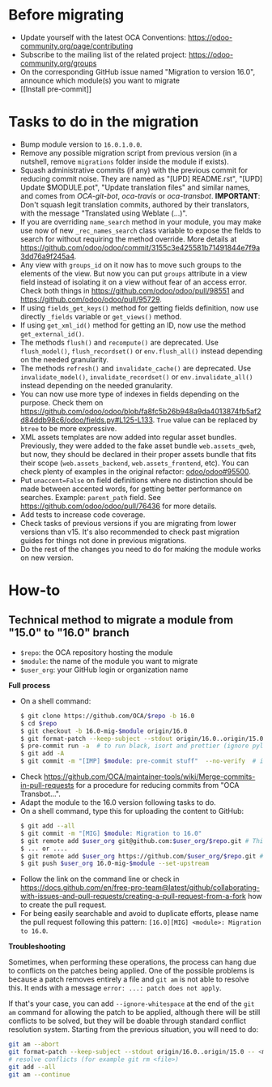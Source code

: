 # Before migrating

* Update yourself with the latest OCA Conventions: https://odoo-community.org/page/contributing
* Subscribe to the mailing list of the related project: https://odoo-community.org/groups
* On the corresponding GitHub issue named "Migration to version 16.0", announce which module(s) you want to migrate
* [[Install pre-commit]]

# Tasks to do in the migration

* Bump module version to `16.0.1.0.0`.
* Remove any possible migration script from previous version (in a nutshell, remove `migrations` folder inside the module if exists).
* Squash administrative commits (if any) with the previous commit for reducing commit noise. They are named as "[UPD] README.rst", "[UPD] Update $MODULE.pot", "Update translation files" and similar names, and comes from *OCA-git-bot*, *oca-travis* or *oca-transbot*. **IMPORTANT**: Don't squash legit translation commits, authored by their translators, with the message "Translated using Weblate (...)".
* If you are overriding `name_search` method in your module, you may make use now of new `_rec_names_search` class variable to expose the fields to search for without requiring the method override. More details at https://github.com/odoo/odoo/commit/3155c3e425581b71491844e7f9a3dd76a9f245a4.
* Any view with `groups_id` on it now has to move such groups to the elements of the view. But now you can put `groups` attribute in a view field instead of isolating it on a view without fear of an access error. Check both things in https://github.com/odoo/odoo/pull/98551 and https://github.com/odoo/odoo/pull/95729.
* If using `fields_get_keys()` method for getting fields definition, now use directly `_fields` variable or `get_views()` method.
* If using `get_xml_id()` method for getting an ID, now use the method `get_external_id()`.
* The methods `flush()` and `recompute()` are deprecated. Use `flush_model()`, `flush_recordset()` or `env.flush_all()` instead depending on the needed granularity.
* The methods `refresh()` and `invalidate_cache()` are deprecated. Use `invalidate_model()`, `invalidate_recordset()` or `env.invalidate_all()` instead depending on the needed granularity.
* You can now use more type of indexes in fields depending on the purpose. Check them on https://github.com/odoo/odoo/blob/fa8fc5b26b948a9da4013874fb5af2d84ddb98c6/odoo/fields.py#L125-L133. `True` value can be replaced by `btree` to be more expressive.
* XML assets templates are now added into regular asset bundles. Previously, they were added to the fake asset bundle `web.assets_qweb`, but now, they should be declared in their proper assets bundle that fits their scope (`web.assets_backend`, `web.assets_frontend`, etc). You can check plenty of examples in the original refactor: [odoo/odoo#95500](https://github.com/odoo/odoo/pull/95500).
* Put `unaccent=False` on field definitions where no distinction should be made between accented words, for getting better performance on searches. Example: `parent_path` field. See https://github.com/odoo/odoo/pull/76436 for more details.
* Add tests to increase code coverage.
* Check tasks of previous versions if you are migrating from lower versions than v15. It's also recommended to check past migration guides for things not done in previous migrations.
* Do the rest of the changes you need to do for making the module works on new version.

# How-to

## Technical method to migrate a module from "15.0" to "16.0" branch

* `$repo`: the OCA repository hosting the module
* `$module`: the name of the module you want to migrate
* `$user_org`: your GitHub login or organization name

**Full process**

* On a shell command:
  ```bash
  $ git clone https://github.com/OCA/$repo -b 16.0
  $ cd $repo
  $ git checkout -b 16.0-mig-$module origin/16.0
  $ git format-patch --keep-subject --stdout origin/16.0..origin/15.0 -- $module | git am -3 --keep
  $ pre-commit run -a  # to run black, isort and prettier (ignore pylint errors at this stage)
  $ git add -A
  $ git commit -m "[IMP] $module: pre-commit stuff"  --no-verify  # it is important to do all formatting in one commit the first time
  ```
* Check https://github.com/OCA/maintainer-tools/wiki/Merge-commits-in-pull-requests for a procedure for reducing commits from "OCA Transbot...".
* Adapt the module to the 16.0 version following tasks to do.
* On a shell command, type this for uploading the content to GitHub:
  ```bash
  $ git add --all
  $ git commit -m "[MIG] $module: Migration to 16.0"
  $ git remote add $user_org git@github.com:$user_org/$repo.git # This mode requires an SSH key in the GitHub account
  $ ... or ....
  $ git remote add $user_org https://github.com/$user_org/$repo.git # This will required to enter user/password each time
  $ git push $user_org 16.0-mig-$module --set-upstream
  ```
* Follow the link on the command line or check in https://docs.github.com/en/free-pro-team@latest/github/collaborating-with-issues-and-pull-requests/creating-a-pull-request-from-a-fork how to create the pull request.
* For being easily searchable and avoid to duplicate efforts, please name the pull request following this pattern: `[16.0][MIG] <module>: Migration to 16.0`.

**Troubleshooting**

Sometimes, when performing these operations, the process can hang due to conflicts on the patches being applied. One of the possible problems is because a patch removes entirely a file and `git am` is not able to resolve this. It ends with a message `error: ...: patch does not apply`.

If that's your case, you can add `--ignore-whitespace` at the end of the `git am` command for allowing the patch to be applied, although there will be still conflicts to be solved, but they will be doable through standard conflict resolution system. Starting from the previous situation, you will need to do:

```bash
git am --abort
git format-patch --keep-subject --stdout origin/16.0..origin/15.0 -- <module path> | git am -3 --keep --ignore-whitespace
# resolve conflicts (for example git rm <file>)
git add --all
git am --continue
```
